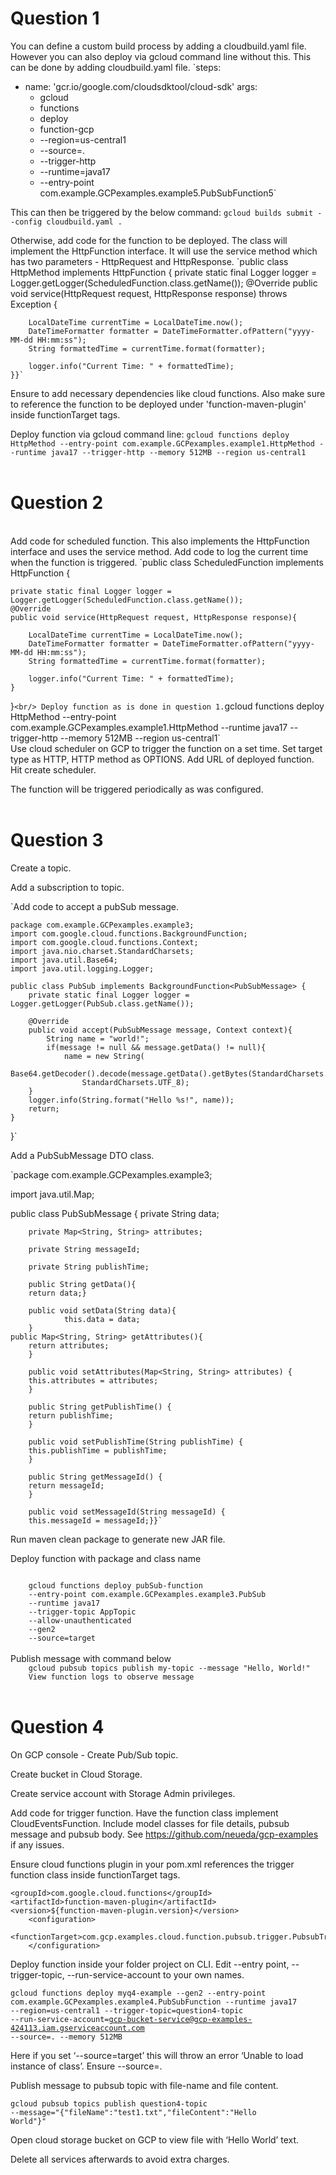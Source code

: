 # Question 1

You can define a custom build process by adding a cloudbuild.yaml file. However you can also deploy via gcloud command line without this.
This can be done by adding cloudbuild.yaml file.
`steps:
  - name: 'gcr.io/google.com/cloudsdktool/cloud-sdk'
    args:
      - gcloud
      - functions
      - deploy
      - function-gcp
      - --region=us-central1
      - --source=.
      - --trigger-http
      - --runtime=java17
      - --entry-point com.example.GCPexamples.example5.PubSubFunction5`

This can then be triggered by the below command:
`gcloud builds submit --config cloudbuild.yaml .`
<br/>

Otherwise, add code for the function to be deployed. The class will implement the HttpFunction interface. It will use the service method which has two parameters - HttpRequest and HttpResponse.
`public class HttpMethod implements HttpFunction {
    private static final Logger logger = Logger.getLogger(ScheduledFunction.class.getName());
    @Override
    public void service(HttpRequest request, HttpResponse response) throws Exception {

        LocalDateTime currentTime = LocalDateTime.now();
        DateTimeFormatter formatter = DateTimeFormatter.ofPattern("yyyy-MM-dd HH:mm:ss");
        String formattedTime = currentTime.format(formatter);

        logger.info("Current Time: " + formattedTime);
    }}`

Ensure to add necessary dependencies like cloud functions. Also make sure to reference the function to be deployed under 'function-maven-plugin' inside functionTarget tags.

Deploy function via gcloud command line:
`gcloud functions deploy HttpMethod
    --entry-point com.example.GCPexamples.example1.HttpMethod
    --runtime java17
    --trigger-http
    --memory 512MB
    --region us-central1`
<br/>
<br/>

# Question 2
<br/>
Add code for scheduled function. This also implements the HttpFunction interface and uses the service method. Add code to log the current time when the function is triggered.
`public class ScheduledFunction implements HttpFunction {

    private static final Logger logger = Logger.getLogger(ScheduledFunction.class.getName());
    @Override
    public void service(HttpRequest request, HttpResponse response){

        LocalDateTime currentTime = LocalDateTime.now();
        DateTimeFormatter formatter = DateTimeFormatter.ofPattern("yyyy-MM-dd HH:mm:ss");
        String formattedTime = currentTime.format(formatter);

        logger.info("Current Time: " + formattedTime);
    }
}`
<br/>
Deploy function as is done in question 1.
`gcloud functions deploy HttpMethod
    --entry-point com.example.GCPexamples.example1.HttpMethod
    --runtime java17
    --trigger-http
    --memory 512MB
    --region us-central1`
    <br/>
Use cloud scheduler on GCP to trigger the function on a set time. Set target type as HTTP, HTTP method as OPTIONS. Add URL of deployed function.
Hit create scheduler.

The function will be triggered periodically as was configured.
<br/>
<br/>

# Question 3

Create a topic.

Add a subscription to topic.

`Add code to accept a pubSub message. 


	package com.example.GCPexamples.example3;
	import com.google.cloud.functions.BackgroundFunction;
  	import com.google.cloud.functions.Context;
  	import java.nio.charset.StandardCharsets;
  	import java.util.Base64;
  	import java.util.logging.Logger;
  
  	public class PubSub implements BackgroundFunction<PubSubMessage> {
    	private static final Logger logger = Logger.getLogger(PubSub.class.getName());

    	@Override
    	public void accept(PubSubMessage message, Context context){
        	String name = "world!";
        	if(message != null && message.getData() != null){
	            name = new String(
                    Base64.getDecoder().decode(message.getData().getBytes(StandardCharsets.UTF_8)),
                    StandardCharsets.UTF_8);
        }
        logger.info(String.format("Hello %s!", name));
        return;
    }
}`


Add a PubSubMessage DTO class. 


`package com.example.GCPexamples.example3;

import java.util.Map;

public class PubSubMessage {
    	private String data;

    	private Map<String, String> attributes;

    	private String messageId;

    	private String publishTime;

    	public String getData(){
        return data;}

    	public void setData(String data){
        		this.data = data;
    	}
	public Map<String, String> getAttributes(){
        return attributes;
    	}

    	public void setAttributes(Map<String, String> attributes) {
        this.attributes = attributes;
    	}

    	public String getPublishTime() {
        return publishTime;
    	}

    	public void setPublishTime(String publishTime) {
        this.publishTime = publishTime;
    	}

    	public String getMessageId() {
        return messageId;
    	}

    	public void setMessageId(String messageId) {
        this.messageId = messageId;}}`


Run maven clean package to generate new JAR file.

Deploy function with package and class name 


<code>
	gcloud functions deploy pubSub-function 
	--entry-point com.example.GCPexamples.example3.PubSub 
	--runtime java17 
	--trigger-topic AppTopic 
	--allow-unauthenticated 
	--gen2 
	--source=target
</code>

<br/>
Publish message with command below 

<code>
	gcloud pubsub topics publish my-topic --message "Hello, World!"
	View function logs to observe message
</code>
<br/>

# Question 4

On GCP console - Create Pub/Sub topic.

Create bucket in Cloud Storage.

Create service account with Storage Admin privileges.

Add code for trigger function. Have the function class implement CloudEventsFunction. Include model classes for file details, pubsub message and pubsub body. See https://github.com/neueda/gcp-examples if any issues.

Ensure cloud functions plugin in your pom.xml references the trigger function class inside functionTarget tags.

	<groupId>com.google.cloud.functions</groupId>
	<artifactId>function-maven-plugin</artifactId>
	<version>${function-maven-plugin.version}</version>
		<configuration>
			<functionTarget>com.gcp.examples.cloud.function.pubsub.trigger.PubsubTriggerFunction</functionTarget>
		</configuration>

Deploy function inside your folder project on CLI.
Edit --entry point, --trigger-topic, --run-service-account to your own names.

<code>gcloud functions deploy myq4-example --gen2 --entry-point com.example.GCPexamples.example4.PubSubFunction --runtime java17 --region=us-central1 --trigger-topic=question4-topic --run-service-account=gcp-bucket-service@gcp-examples-424113.iam.gserviceaccount.com --source=. --memory 512MB</code>

Here if you set ‘--source=target’ this will throw an error ‘Unable to load instance of class’. Ensure --source=.

Publish message to pubsub topic with file-name and file content.


<code>gcloud pubsub topics publish question4-topic --message="{\"fileName\":\"test1.txt\",\"fileContent\":\"Hello World\"}"</code>

Open cloud storage bucket on GCP to view file with ‘Hello World’ text.

Delete all services afterwards to avoid extra charges.
